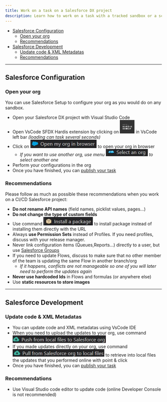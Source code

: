 ```yaml
---
title: Work on a task on a Salesforce DX project
description: Learn how to work on a task with a tracked sandbox or a scratch org
---
```

<!-- markdownlint-disable MD013 -->

- [Salesforce Configuration](#salesforce-configuration)
  - [Open your org](#open-your-org)
  - [Recommendations](#recommendations)
- [Salesforce Development](#salesforce-development)
  - [Update code & XML Metadatas](#update-code--xml-metadatas)
  - [Recommendations](#recommendations)

___

## Salesforce Configuration

### Open your org

You can use Salesforce Setup to configure your org as you would do on any sandbox.

- Open your Salesforce DX project with Visual Studio Code
- Open VsCode SFDX Hardis extension by clicking on ![Hardis Group button](assets/images/hardis-button.jpg) in VsCode left bar _(loading can task several seconds)_
- Click on ![Open current org button](assets/images/btn-open-org.jpg) to open your org in browser
  - _If you want to use another org, use menu ![Select org button](assets/images/btn-select-org.jpg) to select another one_
- Perform your configurations in the org
- Once you have finished, you can [publish your task](salesforce-ci-cd-publish-task.md)

### Recommendations

Please follow as much as possible these recommendations when you work on a CI/CD Salesforce project:

- **Do not rename API names** (field names, picklist values, pages...)
- **Do not change the type of custom fields**
- Use command ![Install package button](assets/images/btn-install-package.jpg) to install package instead of installing them directly with the URL
- Always **use Permission Sets** instead of Profiles. If you need profiles, discuss with your release manager.
- Never link configuration items (Queues,Reports...) directly to a user, but use [Salesforce Groups](https://help.salesforce.com/s/articleView?language=en_US&id=sf.user_groups.htm&type=5)
- If you need to update Flows, discuss to make sure that no other member of the team is updating the same Flow in another branch/org
  - _If it happens, conflicts are not manageable so one of you will later need to perform the updates again_
- **Never use hardcoded Ids** in Flows and formulas (or anywhere else)
- Use **static resources to store images**

___

## Salesforce Development

### Update code & XML Metadatas

- You can update code and XML metadatas using VsCode IDE
- When you need to upload the updates to your org, use command ![Push to org button](assets/images/btn-push-to-org.jpg)
- If you made updates directly on your org, use command ![Pull from org button](assets/images/btn-pull-from-org.jpg) to retrieve into local files the updates that you performed online with point & click
- Once you have finished, you can [publish your task](salesforce-ci-cd-publish-task.md)

### Recommendations

- Use Visual Studio code editor to update code (online Developer Console is not recommended)
